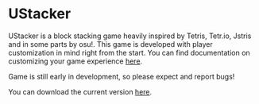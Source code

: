 # UStacker

UStacker is a block stacking game heavily inspired by Tetris, Tetr.io, Jstris and in some parts by osu!. 
This game is developed with player customization in mind right from the start. You can find documentation on
customizing your game experience [here](https://github.com/MrakDun-desu/UStackerDocs).

Game is still early in development, so please expect and report bugs!

You can download the current version [here](https://mrakdun-desu.itch.io/UStacker).
